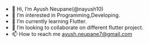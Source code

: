 - 👋 Hi, I’m Ayush Neupane(@nayush10)
- 👀 I’m interested in Programming,Developing.
- 🌱 I’m currently learning Flutter.
- 💞️ I’m looking to collaborate on different flutter project.
- 📫 How to reach me ayush.neupane7@gmail.com

<!---
nayush10/nayush10 is a ✨ special ✨ repository because its `README.md` (this file) appears on your GitHub profile.
You can click the Preview link to take a look at your changes.
--->
